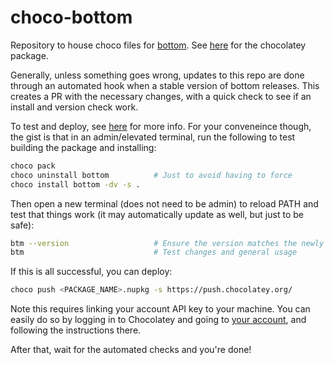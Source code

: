 # choco-bottom

Repository to house choco files for [bottom](https://github.com/ClementTsang/bottom). See [here](https://community.chocolatey.org/packages/bottom) for the chocolatey package.

Generally, unless something goes wrong, updates to this repo are done through an automated hook when a stable version of bottom releases. This creates a PR with the necessary changes, with a quick check to see if an install and version check work.

To test and deploy, see [here](https://chocolatey.org/courses/creating-chocolatey-packages/building-testing-and-pushing) for more info. For your conveneince though, the gist is that in an admin/elevated terminal, run the following to test building the package and installing:

```bash
choco pack
choco uninstall bottom          # Just to avoid having to force
choco install bottom -dv -s .
```

Then open a new terminal (does not need to be admin) to reload PATH and test that things work (it may automatically update as well, but just to be safe):

```bash
btm --version                   # Ensure the version matches the newly deployed one
btm                             # Test changes and general usage
```

If this is all successful, you can deploy:

```bash
choco push <PACKAGE_NAME>.nupkg -s https://push.chocolatey.org/
```

Note this requires linking your account API key to your machine. You can easily do so by logging in to Chocolatey and going to [your account](https://community.chocolatey.org/account), and following the instructions there.

After that, wait for the automated checks and you're done!
